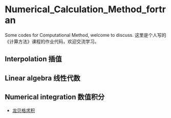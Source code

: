 # Numerical_Calculation_Method_fortran
Some codes for Computational Method, welcome to discuss.
这里是个人写的《计算方法》课程的作业代码，欢迎交流学习。

## Interpolation 插值
## Linear algebra 线性代数
## Numerical integration 数值积分
- [龙贝格求积](https://github.com/Bugatti100Peagle/Numerical_Calculation_Method_fortran/blob/master/Romberg/Introduce_of_Romberg.md)

